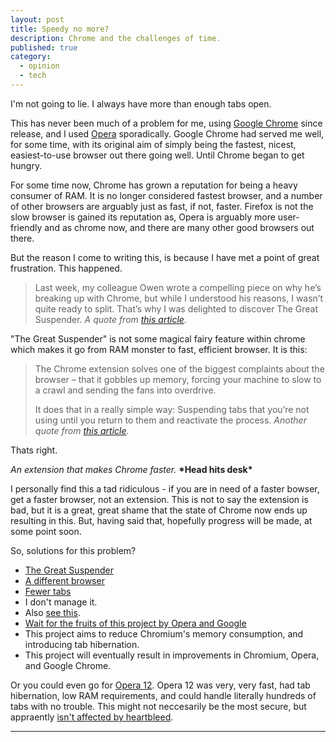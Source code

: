 ```yaml
---
layout: post
title: Speedy no more?
description: Chrome and the challenges of time.
published: true
category:
  - opinion
  - tech
---
```


I'm not going to lie. I always have more than enough tabs open.

This has never been much of a problem for me, using [Google Chrome][google-chrome] since release, and I used [Opera][opera] sporadically. Google Chrome had served me well, for some time, with its original aim of simply being the fastest, nicest, easiest-to-use browser out there going well. Until Chrome began to get hungry.

For some time now, Chrome has grown a reputation for being a heavy consumer of RAM. It is no longer considered fastest browser, and a number of other browsers are arguably just as fast, if not, faster. Firefox is not the slow browser is gained its reputation as, Opera is arguably more user-friendly and as chrome now, and there are many other good browsers out there.

But the reason I come to writing this, is because I have met a point of great frustration. This happened.

> Last week, my colleague Owen wrote a compelling piece on why he’s breaking up with Chrome, but while I understood his reasons, I wasn’t quite ready to split. That’s why I was delighted to discover The Great Suspender.
> *A quote from [this article][article-tnw-1].*

"The Great Suspender" is not some magical fairy feature within chrome which makes it go from RAM monster to fast, efficient browser. It is this:

> The Chrome extension solves one of the biggest complaints about the browser – that it gobbles up memory, forcing your machine to slow to a crawl and sending the fans into overdrive.
> 
> 
> It does that in a really simple way: Suspending tabs that you’re not using until you return to them and reactivate the process.
> *Another quote from [this article][article-tnw-1].*


Thats right.


*An extension that makes Chrome faster.* __\*Head hits desk\*__

I personally find this a tad ridiculous - if you are in need of a faster bowser, get a faster browser, not an extension. This is not to say the extension is bad, but it is a great, great shame that the state of Chrome now ends up resulting in this. But, having said that, hopefully progress will be made, at some point soon.


So, solutions for this problem?

* [The Great Suspender][extension]
* [A different browser][pick-browser]
* [Fewer tabs][fewer-tabs]
 * I don't manage it.
 * Also [see this][fewer-tabs-tweet].
* [Wait for the fruits of this project by Opera and Google][wait]
 * This project aims to reduce Chromium's memory consumption, and introducing tab hibernation.
 * This project will eventually result in improvements in  Chromium, Opera, and Google Chrome.

Or you could even go for [Opera 12][op12]. Opera 12 was very, very fast, had tab hibernation, low RAM requirements, and could handle literally hundreds of tabs with no trouble. This might not neccesarily be the most secure, but appraently [isn't affected by heartbleed][op12-heartbleed].

----



[google-chrome]: http://google.com/chrome "Google Chrome web browser"
[opera]: http://www.opera.com/ "Opera web browser"
[article-tnw-1]: http://thenextweb.com/google/2015/05/18/oh-yes-i-m-the-great-suspender/ "This Chrome extension stopped the browser killing my computer - The Next Web"
[extension]: https://chrome.google.com/webstore/detail/the-great-suspender/klbibkeccnjlkjkiokjodocebajanakg
[pick-browser]: http://browsehappy.com/
[fewer-tabs]: http://lifehacker.com/5984149/why-you-should-never-have-more-than-nine-browser-tabs-open
[fewer-tabs-tweet]: https://twitter.com/kumailn/status/527256166317830144
[wait]: https://dev.opera.com/blog/reducing-memory-use/
[op12]: http://www.opera.com/download/guide/?ver=12.16
[op12-heartbleed]: https://en.wikipedia.org/wiki/History_of_the_Opera_web_browser#Version_12
